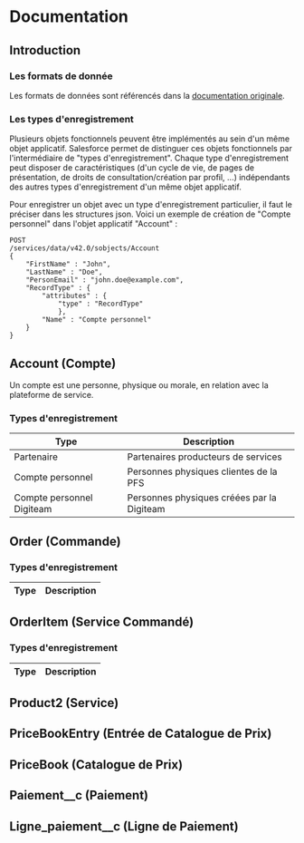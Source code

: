 # Documentation

## Introduction

### Les formats de donnée

Les formats de données sont référencés dans la [documentation originale](https://help.salesforce.com/articleView?id=custom_field_types.thm&type=5).

### Les types d'enregistrement

Plusieurs objets fonctionnels peuvent être implémentés au sein d'un même objet applicatif. Salesforce permet de distinguer ces objets fonctionnels par l'intermédiaire de "types d'enregistrement". Chaque type d'enregistrement peut disposer de caractéristiques (d'un cycle de vie, de pages de présentation, de droits de consultation/création par profil, ...) indépendants des autres types d'enregistrement d'un même objet applicatif.

Pour enregistrer un objet avec un type d'enregistrement particulier, il faut le préciser dans les structures json. Voici un exemple de création de "Compte personnel" dans l'objet applicatif "Account" :

    POST
    /services/data/v42.0/sobjects/Account
    {
	    "FirstName" : "John",
	    "LastName" : "Doe",
	    "PersonEmail" : "john.doe@example.com",
	    "RecordType" : {
		    "attributes" : {
			    "type" : "RecordType"
			    },
			"Name" : "Compte personnel"
		}
    }

## Account (Compte)

Un compte est une personne, physique ou morale, en relation avec la plateforme de service.

### Types d'enregistrement

|Type| Description |
|--|--|
| Partenaire | Partenaires producteurs de services |
| Compte personnel | Personnes physiques clientes de la PFS |
| Compte personnel Digiteam | Personnes physiques créées par la Digiteam |

## Order (Commande)

### Types d'enregistrement

|Type| Description |
|--|--|

## OrderItem (Service Commandé)

### Types d'enregistrement

|Type| Description |
|--|--|

## Product2 (Service)

## PriceBookEntry (Entrée de Catalogue de Prix)

## PriceBook (Catalogue de Prix)

## Paiement__c (Paiement)

## Ligne_paiement__c (Ligne de Paiement)

<!--stackedit_data:
eyJoaXN0b3J5IjpbLTIxMDU3MTQ4ODUsLTE4ODAyMDYxNzksMT
U0MzYwMjQsMTEwODAyMDY3NCwyMTIyOTk0MTc2LDExMDgwMjA2
NzQsMjEyMjk5NDE3NiwxNjg5NTY0MDE2LDExMDgwMjA2NzQsMT
EwODAyMDY3NCwxNTMyMDMzNjg1LDE2MjQ3MjIyMTUsLTE5NjA5
MTI3ODMsLTE5MjM1OTEyMTQsLTE5MjM1OTEyMTQsMTk0MjA1Nz
MwNl19
-->